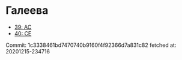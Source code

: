 # Галеева
- [39: AC](39.md)
- [40: CE](40.md)

Commit: 1c3338461bd7470740b9160f4f92366d7a831c82
 fetched at: 20201215-234716
